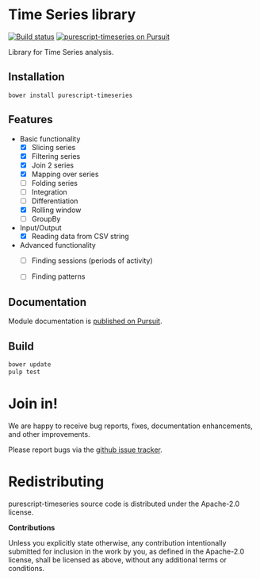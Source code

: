 # Time Series library

[![Build status](https://travis-ci.org/carldata/purescript-timeseries.svg?branch=master)](https://travis-ci.org/carldata/purescript-timeseries)
<a href="https://pursuit.purescript.org/packages/purescript-timeseries">
  <img src="https://pursuit.purescript.org/packages/purescript-timeseries/badge"
       alt="purescript-timeseries on Pursuit">
  </img>
</a>

Library for Time Series analysis.


## Installation

```
bower install purescript-timeseries
```

## Features

  * Basic functionality
    * [x] Slicing series
    * [x] Filtering series
    * [x] Join 2 series
    * [x] Mapping over series
    * [ ] Folding series
    * [ ] Integration
    * [ ] Differentiation
    * [x] Rolling window
    * [ ] GroupBy
  * Input/Output
    * [x] Reading data from CSV string
  * Advanced functionality
    * [ ] Finding sessions (periods of activity)
    * [ ] Finding patterns


## Documentation

Module documentation is [published on Pursuit](http://pursuit.purescript.org/packages/purescript-timeseries).


## Build

```bash
bower update
pulp test
```


# Join in!

We are happy to receive bug reports, fixes, documentation enhancements,
and other improvements.

Please report bugs via the
[github issue tracker](http://github.com/carldata/purescript-timeseries/issues).



# Redistributing

purescript-timeseries source code is distributed under the Apache-2.0 license.

**Contributions**

Unless you explicitly state otherwise, any contribution intentionally submitted
for inclusion in the work by you, as defined in the Apache-2.0 license, shall be
licensed as above, without any additional terms or conditions.
